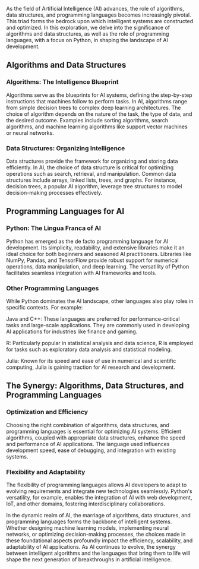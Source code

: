 As the field of Artificial Intelligence (AI) advances, the role of algorithms, data structures, and programming languages becomes increasingly pivotal. This triad forms the bedrock upon which intelligent systems are constructed and optimized. In this exploration, we delve into the significance of algorithms and data structures, as well as the role of programming languages, with a focus on Python, in shaping the landscape of AI development.

## Algorithms and Data Structures

### Algorithms: The Intelligence Blueprint

Algorithms serve as the blueprints for AI systems, defining the step-by-step instructions that machines follow to perform tasks. In AI, algorithms range from simple decision trees to complex deep learning architectures. The choice of algorithm depends on the nature of the task, the type of data, and the desired outcome. Examples include sorting algorithms, search algorithms, and machine learning algorithms like support vector machines or neural networks.

### Data Structures: Organizing Intelligence

Data structures provide the framework for organizing and storing data efficiently. In AI, the choice of data structure is critical for optimizing operations such as search, retrieval, and manipulation. Common data structures include arrays, linked lists, trees, and graphs. For instance, decision trees, a popular AI algorithm, leverage tree structures to model decision-making processes effectively.

## Programming Languages for AI

### Python: The Lingua Franca of AI

Python has emerged as the de facto programming language for AI development. Its simplicity, readability, and extensive libraries make it an ideal choice for both beginners and seasoned AI practitioners. Libraries like NumPy, Pandas, and TensorFlow provide robust support for numerical operations, data manipulation, and deep learning. The versatility of Python facilitates seamless integration with AI frameworks and tools.

### Other Programming Languages

While Python dominates the AI landscape, other languages also play roles in specific contexts. For example:

Java and C++: These languages are preferred for performance-critical tasks and large-scale applications. They are commonly used in developing AI applications for industries like finance and gaming.

R: Particularly popular in statistical analysis and data science, R is employed for tasks such as exploratory data analysis and statistical modeling.

Julia: Known for its speed and ease of use in numerical and scientific computing, Julia is gaining traction for AI research and development.

## The Synergy: Algorithms, Data Structures, and Programming Languages

### Optimization and Efficiency

Choosing the right combination of algorithms, data structures, and programming languages is essential for optimizing AI systems. Efficient algorithms, coupled with appropriate data structures, enhance the speed and performance of AI applications. The language used influences development speed, ease of debugging, and integration with existing systems.

### Flexibility and Adaptability

The flexibility of programming languages allows AI developers to adapt to evolving requirements and integrate new technologies seamlessly. Python's versatility, for example, enables the integration of AI with web development, IoT, and other domains, fostering interdisciplinary collaborations.

In the dynamic realm of AI, the marriage of algorithms, data structures, and programming languages forms the backbone of intelligent systems. Whether designing machine learning models, implementing neural networks, or optimizing decision-making processes, the choices made in these foundational aspects profoundly impact the efficiency, scalability, and adaptability of AI applications. As AI continues to evolve, the synergy between intelligent algorithms and the languages that bring them to life will shape the next generation of breakthroughs in artificial intelligence.